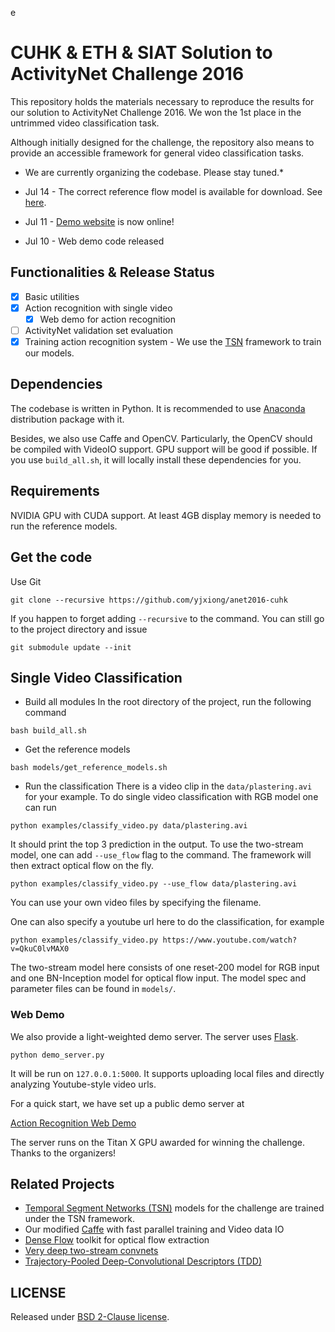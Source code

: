 e
# CUHK & ETH & SIAT Solution to ActivityNet Challenge 2016 

This repository holds the materials necessary to reproduce the results for our solution to ActivityNet Challenge 2016. 
We won the 1st place in the untrimmed video classification task. 

Although initially designed for the challenge, the repository also means to provide an accessible framework for general video classification tasks.

* We are currently organizing the codebase. Please stay tuned.*

* Jul 14 - The correct reference flow model is available for download. See [here](https://github.com/yjxiong/anet2016-cuhk/blob/master/models/get_reference_models.sh).
* Jul 11 - [Demo website][demo] is now online!
* Jul 10 - Web demo code released

## Functionalities & Release Status

- [x] Basic utilities
- [x] Action recognition with single video
    * [x] Web demo for action recognition
- [ ] ActivityNet validation set evaluation
- [x] Training action recognition system - We use the [TSN][tsn] framework to train our models.

## Dependencies
The codebase is written in Python. It is recommended to use [Anaconda][anaconda] distribution package with it.

Besides, we also use Caffe and OpenCV. 
Particularly, the OpenCV should be compiled with VideoIO support. GPU support will be good if possible.
If you use `build_all.sh`, it will locally install these dependencies for you.

## Requirements
NVIDIA GPU with CUDA support. At least 4GB display memory is needed to run the reference models.

## Get the code
Use Git
```
git clone --recursive https://github.com/yjxiong/anet2016-cuhk
```

If you happen to forget adding `--recursive` to the command. You can still go to the project directory and issue
```
git submodule update --init
```

## Single Video Classification
- Build all modules
In the root directory of the project, run the following command
```
bash build_all.sh
```
- Get the reference models
```
bash models/get_reference_models.sh
```
- Run the classification
There is a video clip in the `data/plastering.avi` for your example.
To do single video classification with RGB model one can run
```
python examples/classify_video.py data/plastering.avi
```
It should print the top 3 prediction in the output.
To use the two-stream model, one can add `--use_flow` flag to the command. The framework will then extract optical flow on the fly.
```
python examples/classify_video.py --use_flow data/plastering.avi
```
You can use your own video files by specifying the filename. 

One can also specify a youtube url here to do the classification, for example
```
python examples/classify_video.py https://www.youtube.com/watch?v=QkuC0lvMAX0
```

The two-stream model here consists of one reset-200 model for RGB input and one BN-Inception model for optical flow input. 
The model spec and parameter files can be found in `models/`.

### Web Demo

We also provide a light-weighted demo server. The server uses [Flask][flask].

```
python demo_server.py
```

It will be run on `127.0.0.1:5000`. It supports uploading local files and directly analyzing Youtube-style video urls.

For a quick start, we have set up a public demo server at

[Action Recognition Web Demo][demo]

The server runs on the Titan X GPU awarded for winning the challenge. Thanks to the organizers!

## Related Projects
* [Temporal Segment Networks (TSN)][tsn] models for the challenge are trained under the TSN framework.
* Our modified [Caffe][caffe] with fast parallel training and Video data IO
* [Dense Flow][df] toolkit for optical flow extraction
* [Very deep two-stream convnets][deep_2stream]
* [Trajectory-Pooled Deep-Convolutional Descriptors (TDD)][tdd]

## LICENSE
Released under [BSD 2-Clause license][license].


[anaconda]:https://www.continuum.io/downloads
[license]:https://github.com/yjxiong/anet2016-cuhk/blob/master/LICENSE
[flask]:http://flask.pocoo.org/
[demo]:http://action-demo.ie.cuhk.edu.hk/
[caffe]:https://github.com/yjxiong/caffe
[df]:https://github.com/yjxiong/dense_flow
[tdd]:https://github.com/wanglimin/TDD
[deep_2stream]:http://personal.ie.cuhk.edu.hk/~xy012/others/action_recog/
[tsn]:https://github.com/yjxiong/temporal-segment-networks

